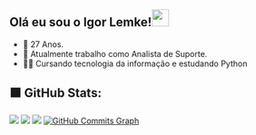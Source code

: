 ## Olá eu sou o Igor Lemke!<img src="https://raw.githubusercontent.com/kaueMarques/kaueMarques/master/hi.gif" width="30px">

- 🎂 27 Anos.
- 💼 Atualmente trabalho como Analista de Suporte.
- 👨‍🎓 Cursando tecnologia da informação e estudando Python

##

## ⬛️ GitHub Stats:
![](https://github-readme-stats.vercel.app/api?username=igorlemke&theme=radical&hide_border=true&include_all_commits=false&count_private=true) ![](https://github-readme-streak-stats.herokuapp.com/?user=igorlemke&theme=radical&hide_border=true) ![](https://github-readme-stats.vercel.app/api/top-langs/?username=igorlemke&theme=radical&hide_border=true&include_all_commits=false&count_private=true&layout=compact)
<a href="http://www.github.com/igorlemke"><img src="https://github-readme-activity-graph.cyclic.app/graph?username=igorlemke&bg_color=1c1917&color=ffffff&line=0cd0cd&point=ffffff&area_color=1c1917&area=true&hide_border=true&custom_title=GitHub%20Commits%20Graph" alt="GitHub Commits Graph" /></a><br><br>
